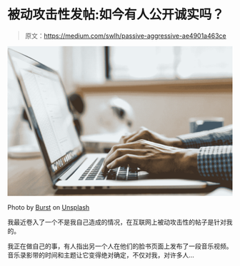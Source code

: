 # 被动攻击性发帖:如今有人公开诚实吗？

> 原文：<https://medium.com/swlh/passive-aggressive-ae4901a463ce>

![](img/2a2a4528df7edca4bcd6cd5f971da6b4.png)

Photo by [Burst](https://unsplash.com/@burst?utm_source=unsplash&utm_medium=referral&utm_content=creditCopyText) on [Unsplash](https://unsplash.com/search/photos/laptop?utm_source=unsplash&utm_medium=referral&utm_content=creditCopyText)

我最近卷入了一个不是我自己造成的情况，在互联网上被动攻击性的帖子是针对我的。

我正在做自己的事，有人指出另一个人在他们的脸书页面上发布了一段音乐视频。音乐录影带的时间和主题让它变得绝对确定，不仅对我，对许多人…